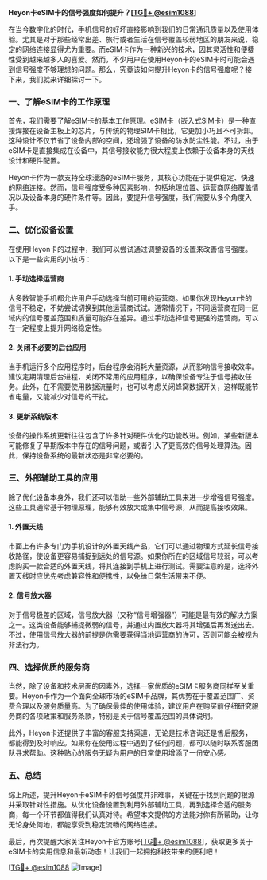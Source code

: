 **Heyon卡eSIM卡的信号强度如何提升？[[TG💪+ @esim1088](https://t.me/s/esim1088)]**

在当今数字化的时代，手机信号的好坏直接影响到我们的日常通讯质量以及使用体验。尤其是对于那些经常出差、旅行或者生活在信号覆盖较弱地区的朋友来说，稳定的网络连接显得尤为重要。而eSIM卡作为一种新兴的技术，因其灵活性和便捷性受到越来越多人的喜爱。然而，不少用户在使用Heyon卡的eSIM卡时可能会遇到信号强度不够理想的问题。那么，究竟该如何提升Heyon卡的信号强度呢？接下来，我们就来详细探讨一下。

### **一、了解eSIM卡的工作原理**

首先，我们需要了解eSIM卡的基本工作原理。eSIM卡（嵌入式SIM卡）是一种直接焊接在设备主板上的芯片，与传统的物理SIM卡相比，它更加小巧且不可拆卸。这种设计不仅节省了设备内部的空间，还增强了设备的防水防尘性能。不过，由于eSIM卡是直接集成在设备中，其信号接收能力很大程度上依赖于设备本身的天线设计和硬件配置。

Heyon卡作为一款支持全球漫游的eSIM卡服务，其核心功能在于提供稳定、快速的网络连接。然而，信号强度受多种因素影响，包括地理位置、运营商网络覆盖情况以及设备本身的硬件条件等。因此，要提升信号强度，我们需要从多个角度入手。

### **二、优化设备设置**

在使用Heyon卡的过程中，我们可以尝试通过调整设备的设置来改善信号强度。以下是一些实用的小技巧：

#### **1. 手动选择运营商**
大多数智能手机都允许用户手动选择当前可用的运营商。如果你发现Heyon卡的信号不稳定，不妨尝试切换到其他运营商试试。通常情况下，不同运营商在同一区域内的信号覆盖范围和质量可能存在差异。通过手动选择信号更强的运营商，可以在一定程度上提升网络稳定性。

#### **2. 关闭不必要的后台应用**
当手机运行多个应用程序时，后台程序会消耗大量资源，从而影响信号接收效率。建议定期清理后台进程，关闭不常用的应用程序，以确保设备专注于信号接收任务。此外，在不需要使用数据流量时，也可以考虑关闭蜂窝数据开关，这样既能节省电量，又能减少对信号的干扰。

#### **3. 更新系统版本**
设备的操作系统更新往往包含了许多针对硬件优化的功能改进。例如，某些新版本可能修复了早期版本中存在的信号问题，或者引入了更高效的信号处理算法。因此，保持设备系统的最新状态是非常必要的。

### **三、外部辅助工具的应用**

除了优化设备本身外，我们还可以借助一些外部辅助工具来进一步增强信号强度。这些工具通常基于物理原理，能够有效放大或集中信号源，从而提高接收效果。

#### **1. 外置天线**
市面上有许多专门为手机设计的外置天线产品，它们可以通过物理方式延长信号接收路径，使设备更容易捕捉到远处的信号源。如果你所在的区域信号较弱，可以考虑购买一款合适的外置天线，将其连接到手机上进行测试。需要注意的是，选择外置天线时应优先考虑兼容性和便携性，以免给日常生活带来不便。

#### **2. 信号放大器**
对于信号极差的区域，信号放大器（又称“信号增强器”）可能是最有效的解决方案之一。这类设备能够捕捉微弱的信号，并通过内置放大器将其增强后再发送出去。不过，使用信号放大器的前提是你需要获得当地运营商的许可，否则可能会被视为非法行为。

### **四、选择优质的服务商**

当然，除了设备和技术层面的因素外，选择一家优质的eSIM卡服务商同样至关重要。Heyon卡作为一个面向全球市场的eSIM卡品牌，其优势在于覆盖范围广、资费合理以及服务质量高。为了确保最佳的使用体验，建议用户在购买前仔细研究服务商的各项政策和服务条款，特别是关于信号覆盖范围的具体说明。

此外，Heyon卡还提供了丰富的客服支持渠道，无论是技术咨询还是售后服务，都能得到及时响应。如果你在使用过程中遇到了任何问题，都可以随时联系客服团队寻求帮助。这种贴心的服务无疑为用户的日常使用增添了一份安心感。

### **五、总结**

综上所述，提升Heyon卡eSIM卡的信号强度并非难事，关键在于找到问题的根源并采取针对性措施。从优化设备设置到利用外部辅助工具，再到选择合适的服务商，每一个环节都值得我们认真对待。希望本文提供的方法能对你有所帮助，让你无论身处何地，都能享受到稳定流畅的网络连接。

最后，再次提醒大家关注Heyon卡官方账号[[TG💪+ @esim1088](https://t.me/s/esim1088)]，获取更多关于eSIM卡的实用信息和最新动态！让我们一起拥抱科技带来的便利吧！

[[TG💪+ @esim1088](https://t.me/s/esim1088) ![Image](https://i.postimg.cc/4NQfJmqS/Snipaste-2025-05-13-00-14-12.png)]